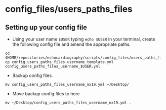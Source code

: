 # config_files/users_paths_files

## Setting up your config file 
* Using your user name `$USER` typing `echo $USER` in your terminal, create the following config file and amend the appropriate paths.
```
cd $HOME/repositories/echocardiography/scripts/config_files/users_paths_files
cp config_users_paths_files_username_template.yml config_users_paths_files_username_$USER.yml 
```
* Backup config files. 
``` 
mv config_users_paths_files_username_mx19.yml ~/Desktop/
```
* Move backup config files to here
``` 
mv ~/Desktop/config_users_paths_files_username_mx19.yml .
```
